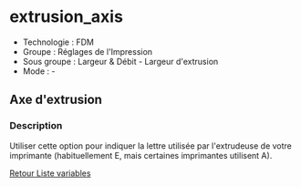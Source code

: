# extrusion_axis

* Technologie : FDM
* Groupe : Réglages de l'Impression
* Sous groupe : Largeur & Débit - Largeur d'extrusion
* Mode : - 

## Axe d'extrusion

### Description

Utiliser cette option pour indiquer la lettre utilisée par l'extrudeuse de votre imprimante  (habituellement E, mais certaines imprimantes utilisent A).

[Retour Liste variables](variable_list.md)